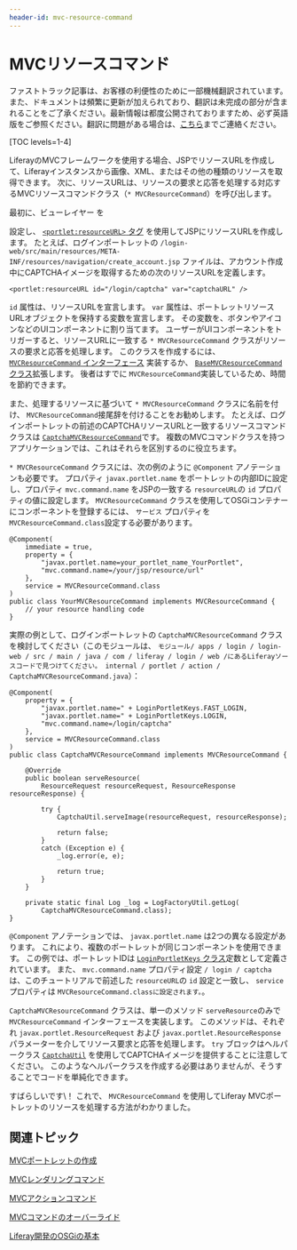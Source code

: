 ```yaml
---
header-id: mvc-resource-command
---
```


# MVCリソースコマンド

<p class="alert alert-info"><span class="wysiwyg-color-blue120">ファストトラック記事は、お客様の利便性のために一部機械翻訳されています。また、ドキュメントは頻繁に更新が加えられており、翻訳は未完成の部分が含まれることをご了承ください。最新情報は都度公開されておりますため、必ず英語版をご参照ください。翻訳に問題がある場合は、<a href="mailto:support-content-jp@liferay.com">こちら</a>までご連絡ください。</span></p>

[TOC levels=1-4]

LiferayのMVCフレームワークを使用する場合、JSPでリソースURLを作成して、Liferayインスタンスから画像、XML、またはその他の種類のリソースを取得できます。 次に、リソースURLは、リソースの要求と応答を処理する対応するMVCリソースコマンドクラス（`* MVCResourceCommand`）を呼び出します。

最初に、ビューレイヤー</a> を

設定し、 [`<portlet:resourceURL>` タグ](@platform-ref@/7.1-latest/taglibs/util-taglib/portlet/resourceURL.html) を使用してJSPにリソースURLを作成します。 たとえば、ログインポートレットの `/login-web/src/main/resources/META-INF/resources/navigation/create_account.jsp` ファイルは、アカウント作成中にCAPTCHAイメージを取得するための次のリソースURLを定義します。</p> 

    <portlet:resourceURL id="/login/captcha" var="captchaURL" />
    

`id` 属性は、リソースURLを宣言します。 `var` 属性は、ポートレットリソースURLオブジェクトを保持する変数を宣言します。 その変数を、ボタンやアイコンなどのUIコンポーネントに割り当てます。 ユーザーがUIコンポーネントをトリガーすると、リソースURLに一致する `* MVCResourceCommand` クラスがリソースの要求と応答を処理します。 このクラスを作成するには、 [`MVCResourceCommand` インターフェース](@platform-ref@/7.1-latest/javadocs/portal-kernel/com/liferay/portal/kernel/portlet/bridges/mvc/MVCResourceCommand.html) 実装するか、 [`BaseMVCResourceCommand` クラス](@platform-ref@/7.1-latest/javadocs/portal-kernel/com/liferay/portal/kernel/portlet/bridges/mvc/BaseMVCResourceCommand.html)拡張します。 後者はすでに `MVCResourceCommand`実装しているため、時間を節約できます。

また、処理するリソースに基づいて `* MVCResourceCommand` クラスに名前を付け、 `MVCResourceCommand`接尾辞を付けることをお勧めします。 たとえば、ログインポートレットの前述のCAPTCHAリソースURLと一致するリソースコマンドクラスは [`CaptchaMVCResourceCommand`](https://github.com/liferay/liferay-portal/blob/master/modules/apps/login/login-web/src/main/java/com/liferay/login/web/internal/portlet/action/CaptchaMVCResourceCommand.java)です。 複数のMVCコマンドクラスを持つアプリケーションでは、これはそれらを区別するのに役立ちます。

`* MVCResourceCommand` クラスには、次の例のように `@Component` アノテーションも必要です。 プロパティ `javax.portlet.name` をポートレットの内部IDに設定し、プロパティ `mvc.command.name` をJSPの一致する `resourceURL`の `id` プロパティの値に設定します。 `MVCResourceCommand` クラスを使用してOSGiコンテナーにコンポーネントを登録するには、 `サービス` プロパティを `MVCResourceCommand.class`設定する必要があります。

    @Component(
        immediate = true,
        property = {
            "javax.portlet.name=your_portlet_name_YourPortlet",
            "mvc.command.name=/your/jsp/resource/url"
        },
        service = MVCResourceCommand.class
    )
    public class YourMVCResourceCommand implements MVCResourceCommand {
        // your resource handling code
    }
    

実際の例として、ログインポートレットの `CaptchaMVCResourceCommand` クラスを検討してください（このモジュールは、 `モジュール/ apps / login / login-web / src / main / java / com / liferay / login / web /にあるLiferayソースコードで見つけてください。 internal / portlet / action / CaptchaMVCResourceCommand.java`）：

    @Component(
        property = {
            "javax.portlet.name=" + LoginPortletKeys.FAST_LOGIN,
            "javax.portlet.name=" + LoginPortletKeys.LOGIN,
            "mvc.command.name=/login/captcha"
        },
        service = MVCResourceCommand.class
    )
    public class CaptchaMVCResourceCommand implements MVCResourceCommand {
    
        @Override
        public boolean serveResource(
            ResourceRequest resourceRequest, ResourceResponse resourceResponse) {
    
            try {
                CaptchaUtil.serveImage(resourceRequest, resourceResponse);
    
                return false;
            }
            catch (Exception e) {
                _log.error(e, e);
    
                return true;
            }
        }
    
        private static final Log _log = LogFactoryUtil.getLog(
            CaptchaMVCResourceCommand.class);
    }
    

`@Component` アノテーションでは、 `javax.portlet.name` は2つの異なる設定があります。 これにより、複数のポートレットが同じコンポーネントを使用できます。 この例では、ポートレットIDは [`LoginPortletKeys` クラス](@app-ref@/foundation/7.0.8/javadocs/com/liferay/login/web/constants/LoginPortletKeys.html)定数として定義されています。 また、 `mvc.command.name` プロパティ設定 `/ login / captcha` は、このチュートリアルで前述した `resourceURL`の `id` 設定と一致し、 `service` プロパティは `MVCResourceCommand.classに設定されます。`。

`CaptchaMVCResourceCommand` クラスは、単一のメソッド `serveResource`のみで `MVCResourceCommand` インターフェースを実装します。 このメソッドは、それぞれ `javax.portlet.ResourceRequest` および `javax.portlet.ResourceResponse` パラメーターを介してリソース要求と応答を処理します。 `try` ブロックはヘルパークラス [`CaptchaUtil`](@platform-ref@/7.1-latest/javadocs/portal-kernel/com/liferay/portal/kernel/captcha/CaptchaUtil.html) を使用してCAPTCHAイメージを提供することに注意してください。 このようなヘルパークラスを作成する必要はありませんが、そうすることでコードを単純化できます。

すばらしいです\！ これで、 `MVCResourceCommand` を使用してLiferay MVCポートレットのリソースを処理する方法がわかりました。



## 関連トピック

[MVCポートレットの作成](/docs/7-1/tutorials/-/knowledge_base/t/creating-an-mvc-portlet)

[MVCレンダリングコマンド](/docs/7-1/tutorials/-/knowledge_base/t/mvc-render-command)

[MVCアクションコマンド](/docs/7-1/tutorials/-/knowledge_base/t/mvc-action-command)

[MVCコマンドのオーバーライド](/docs/7-1/tutorials/-/knowledge_base/t/overriding-mvc-commands)

[Liferay開発のOSGiの基本](/docs/7-1/tutorials/-/knowledge_base/t/osgi-basics-for-liferay-development)
